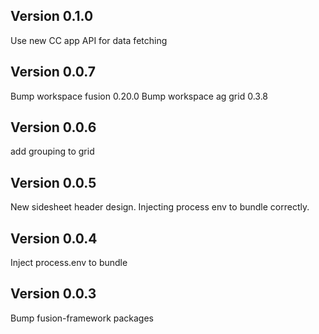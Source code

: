 ## Version 0.1.0
Use new CC app API for data fetching

## Version 0.0.7
Bump workspace fusion 0.20.0
Bump workspace ag grid 0.3.8

## Version 0.0.6
add grouping to grid

## Version 0.0.5
New sidesheet header design.
Injecting process env to bundle correctly. 

## Version 0.0.4
Inject process.env to bundle

## Version 0.0.3
Bump fusion-framework packages


